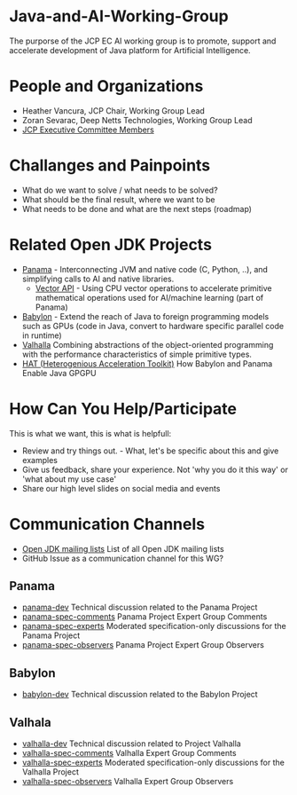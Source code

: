 # Java-and-AI-Working-Group
The purporse of the JCP EC AI working group is to promote, support and accelerate development of Java platform for Artificial Intelligence.

# People and Organizations

* Heather Vancura, JCP Chair, Working Group Lead
* Zoran Sevarac, Deep Netts Technologies, Working Group Lead
* [JCP Executive Committee Members](https://jcp.org/en/participation/committee#membership)

# Challanges and Painpoints

* What do we want to solve / what needs to be solved?
* What should be the final result, where we want to be
* What needs to be done and what are the next steps (roadmap)

# Related Open JDK Projects

* [Panama](https://openjdk.org/projects/panama/) - Interconnecting JVM and native code (C, Python, ..), and simplifying calls to AI and native libraries.
    * [Vector API](https://openjdk.org/jeps/469) - Using CPU vector operations to accelerate primitive mathematical operations used for AI/machine learning (part of Panama)
* [Babylon](https://openjdk.org/projects/babylon/) - Extend the reach of Java to foreign programming models such as GPUs (code in Java, convert to hardware specific parallel code in runtime)
* [Valhalla](https://openjdk.org/projects/valhalla/) Combining abstractions of the object-oriented programming with the performance characteristics of simple primitive types.
* [HAT (Heterogenious Acceleration Toolkit)](https://cr.openjdk.org/~psandoz/conferences/2024-JVMLS/JAVA_BABYLON_HAT-JVMLS-24-08-05.pdf) How Babylon and Panama Enable Java GPGPU

# How Can You Help/Participate

This is what we want, this is what is helpfull:

* Review and try things out. - What, let's be specific about this and give examples
* Give us feedback, share your experience. Not 'why you do it this way' or 'what about my use case'
* Share our high level slides on social media and events

# Communication Channels

* [Open JDK mailing lists](https://mail.openjdk.org/mailman/listinfo) List of all Open JDK mailing lists
* GitHub Issue as a communication channel for this WG?

## Panama
  
* [panama-dev](https://mail.openjdk.org/mailman/listinfo/panama-dev) Technical discussion related to the Panama Project
* [panama-spec-comments](https://mail.openjdk.org/mailman/listinfo/panama-spec-comments) Panama Project Expert Group Comments
* [panama-spec-experts](https://mail.openjdk.org/mailman/listinfo/panama-spec-experts) Moderated specification-only discussions for the Panama Project
* [panama-spec-observers](https://mail.openjdk.org/mailman/listinfo/panama-spec-observers) Panama Project Expert Group Observers

## Babylon

* [babylon-dev](https://mail.openjdk.org/mailman/listinfo/babylon-dev) Technical discussion related to the Babylon Project

## Valhala

* [valhalla-dev](https://mail.openjdk.org/mailman/listinfo/valhalla-dev) Technical discussion related to Project Valhalla
* [valhalla-spec-comments](https://mail.openjdk.org/mailman/listinfo/valhalla-spec-comments) Valhalla Expert Group Comments
* [valhalla-spec-experts](https://mail.openjdk.org/mailman/listinfo/valhalla-spec-experts) Moderated specification-only discussions for the Valhalla Project
* [valhalla-spec-observers](https://mail.openjdk.org/mailman/listinfo/valhalla-spec-observers) 	Valhalla Expert Group Observers
